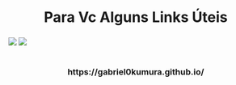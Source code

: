 <h1 align="center">Para Vc Alguns Links Úteis</h1>
<h3 align="center"></h3>


<div>
  
<a href="https://www.instagram.com/gabriel.okumura_?igsh=ajRqNndjenl1NjI0" target="_blank"><img loading="lazy" src="https://img.shields.io/badge/-Instagram-%23E4405F?style=for-the-badge&logo=instagram&logoColor=white" target="_blank"></a>
<a href="https://open.spotify.com/user/31mojyts442bkh4uvlla3yyfmi6u?si=q_aM6B2xQGOEw7qZ5t3oEg" target="_blank"><img loading="lazy" src="https://img.shields.io/badge/spotify-9146FF?style=for-the-badge&logo=spotify&logoColor=white" target="_blank"></a>
</div>

<h1 align="center"></h1>
<h3 align="center">https://gabriel0kumura.github.io/</h3>
<h1 align="center"></h1>

